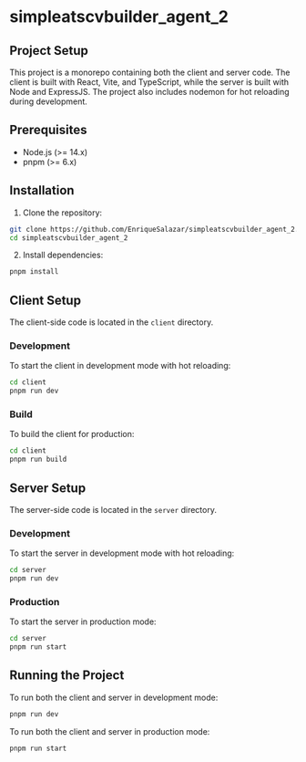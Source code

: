 # simpleatscvbuilder_agent_2

## Project Setup

This project is a monorepo containing both the client and server code. The client is built with React, Vite, and TypeScript, while the server is built with Node and ExpressJS. The project also includes nodemon for hot reloading during development.

## Prerequisites

- Node.js (>= 14.x)
- pnpm (>= 6.x)

## Installation

1. Clone the repository:

```sh
git clone https://github.com/EnriqueSalazar/simpleatscvbuilder_agent_2.git
cd simpleatscvbuilder_agent_2
```

2. Install dependencies:

```sh
pnpm install
```

## Client Setup

The client-side code is located in the `client` directory.

### Development

To start the client in development mode with hot reloading:

```sh
cd client
pnpm run dev
```

### Build

To build the client for production:

```sh
cd client
pnpm run build
```

## Server Setup

The server-side code is located in the `server` directory.

### Development

To start the server in development mode with hot reloading:

```sh
cd server
pnpm run dev
```

### Production

To start the server in production mode:

```sh
cd server
pnpm run start
```

## Running the Project

To run both the client and server in development mode:

```sh
pnpm run dev
```

To run both the client and server in production mode:

```sh
pnpm run start
```
